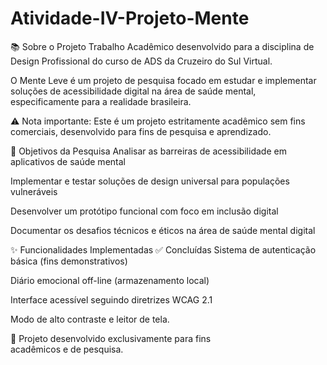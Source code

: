 # Atividade-IV-Projeto-Mente
📚 Sobre o Projeto Trabalho Acadêmico desenvolvido para a disciplina de Design Profissional do curso de ADS da Cruzeiro do Sul Virtual.

O Mente Leve é um projeto de pesquisa focado em estudar e implementar soluções de acessibilidade digital na área de saúde mental, especificamente para a realidade brasileira.

⚠ Nota importante: Este é um projeto estritamente acadêmico sem fins comerciais, desenvolvido para fins de pesquisa e aprendizado.

🎯 Objetivos da Pesquisa Analisar as barreiras de acessibilidade em aplicativos de saúde mental

Implementar e testar soluções de design universal para populações vulneráveis

Desenvolver um protótipo funcional com foco em inclusão digital

Documentar os desafios técnicos e éticos na área de saúde mental digital

✨ Funcionalidades Implementadas ✅ Concluídas Sistema de autenticação básica (fins demonstrativos)

Diário emocional off-line (armazenamento local)

Interface acessível seguindo diretrizes WCAG 2.1

Modo de alto contraste e leitor de tela.

🔬 Projeto desenvolvido exclusivamente para fins acadêmicos e de pesquisa.
